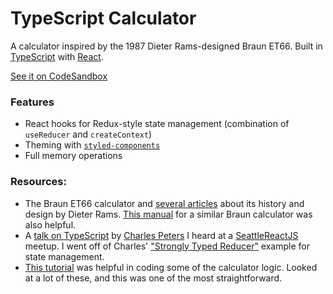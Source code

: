 # TypeScript Calculator

A calculator inspired by the 1987 Dieter Rams-designed Braun ET66. Built in [TypeScript](https://www.typescriptlang.org/) with [React](https://reactjs.org/).

[See it on CodeSandbox](https://codesandbox.io/s/typescript-calculator-cu45o)

### Features

- React hooks for Redux-style state management (combination of `useReducer` and `createContext`)
- Theming with [`styled-components`](https://www.styled-components.com/docs/api#typescript)
- Full memory operations

### Resources:

- The Braun ET66 calculator and [several articles](https://www.counter-print.co.uk/blogs/spotlight-on-design/spotlight-on-design-braun-calculator) about its history and design by Dieter Rams. [This manual](https://www.braun-clocks.com/skin/frontend/ultimo/default/pdf/BRAUN_BNE001_Calculator.pdf) for a similar Braun calculator was also helpful.
- A [talk on TypeScript]() by [Charles Peters](https://charlespeters.net/) I heard at a [SeattleReactJS](https://seattlereactjs.dev/) meetup. I went off of Charles' ["Strongly Typed Reducer"](https://codesandbox.io/embed/ppy26kyxzq?codemirror=1) example for state management.
- [This tutorial](https://freshman.tech/calculator/) was helpful in coding some of the calculator logic. Looked at a lot of these, and this was one of the most straightforward.
